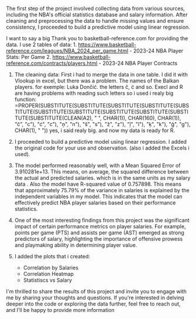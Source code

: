 The first step of the project involved collecting data from various sources, including the NBA's official statistics database and salary information.
After cleaning and preprocessing the data to handle missing values and ensure consistency, I proceeded to build a predictive model using linear regression.

I want to say a big Thank you to  basketball-reference.com for providing the data.
I use 2 tables of data: 1. https://www.basketball-reference.com/leagues/NBA_2024_per_game.html - 2023-24 NBA Player Stats: Per Game
                        2. https://www.basketball-reference.com/contracts/players.html - 2023-24 NBA Player Contracts

1. The cleaning data:
   First i had to merge the data in one table.
   I did it with Vlookup in excel, but there was a problem. The names of the Balkan players.
   for exemple: Luka Dončić. the letters č, ć and so.
   Execl and R are having problems with reading such letters so i used i realy big function:
   =PROPER(SUBSTITUTE(SUBSTITUTE(SUBSTITUTE(SUBSTITUTE(SUBSTITUTE(SUBSTITUTE(SUBSTITUTE(SUBSTITUTE(SUBSTITUTE(SUBSTITUTE(SUBSTITUTE(CLEAN(A2), " ", CHAR(1)), CHAR(160), CHAR(1)), "č", "c"), "ć", "c"), "ņ", "n"), "š", "s"), "ž", "z"), "ļ", "l"), "ķ", "k"), "ģ", "g"), CHAR(1), " "))
   yes, i said realy big.
   and now my data is ready for R.

2.  I proceeded to build a predictive model using linear regression.
    I added the original code for your use and observation. (also i added the Excels i used).

3. The model performed reasonably well, with a Mean Squared Error of 3.910281e+13. This means, on average, the squared difference between the actual and predicted salaries.
   which is in the same units as my salary data .
   Also the model have R-squared value of 0.757898.
   This means that approximately 75.79% of the variance in salaries is explained by the independent variables in my model.
   This indicates that the model can effectively predict NBA player salaries based on their performance statistics.

4. One of the most interesting findings from this project was the significant impact of certain performance metrics on player salaries.
   For example, points per game (PTS) and assists per game (AST) emerged as strong predictors of salary, highlighting the importance of offensive prowess and playmaking ability in determining player value.

5. I added the plots that i created:
   * Correlation by Salaries
   * Correlation Heatmap
   * Statistiscs vs Salary

  I'm thrilled to share the results of this project and invite you to engage with me by sharing your thoughts and questions.
  If you're interested in delving deeper into the code or exploring the data further, feel free to reach out, and I'll be happy to provide more information
